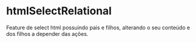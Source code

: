 # htmlSelectRelational
Feature de select html possuindo pais e filhos, alterando o seu conteúdo e dos filhos a depender das ações.
